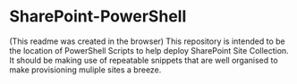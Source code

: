 # SharePoint-PowerShell
(This readme was created in the browser)
This repository is intended to be the location of PowerShell Scripts to help deploy SharePoint Site Collection.
It should be making use of repeatable snippets that are well organised to make provisioning muliple sites a breeze.
